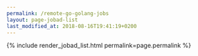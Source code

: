 ```yaml
---
permalink: /remote-go-golang-jobs
layout: page-jobad-list
last_modified_at: 2018-08-16T19:41:19+0200
---
```

{% include render_jobad_list.html permalink=page.permalink %}
